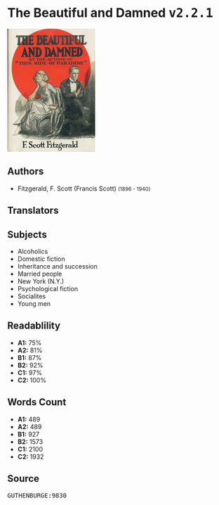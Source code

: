 # The Beautiful and Damned <kbd>v2.2.1</kbd>

![](./cover.medium.jpg "")

## Authors


 - Fitzgerald, F. Scott (Francis Scott) <small>(1896 - 1940)</small>

## Translators



## Subjects


 - Alcoholics
 - Domestic fiction
 - Inheritance and succession
 - Married people
 - New York (N.Y.)
 - Psychological fiction
 - Socialites
 - Young men

## Readablility


 - **A1:** 75%
 - **A2:** 81%
 - **B1:** 87%
 - **B2:** 92%
 - **C1:** 97%
 - **C2:** 100%

## Words Count


 - **A1:** 489
 - **A2:** 489
 - **B1:** 927
 - **B2:** 1573
 - **C1:** 2100
 - **C2:** 1932

## Source


<kbd>GUTHENBURGE:9830</kbd>
